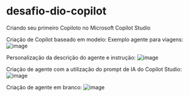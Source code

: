# desafio-dio-copilot
Criando seu primeiro Copiloto no Microsoft Copilot Studio

Criação de Copilot baseado em modelo:
Exemplo agente para viagens:
![image](https://github.com/user-attachments/assets/7e048d22-4a7c-4b11-9258-3c941e6c7538)

Personalização da descrição do agente e instrução:
![image](https://github.com/user-attachments/assets/43cd9bbd-faca-4ed6-8a9e-119bbfc46291)

Criação de agente com a utilização do prompt de IA do Copilot Studio:
![image](https://github.com/user-attachments/assets/23528ae6-fa6e-4c29-aed8-8716dd2c4a99)

Criação de agente em branco:
![image](https://github.com/user-attachments/assets/72a7dec4-8570-4113-a342-65de909ac420)
